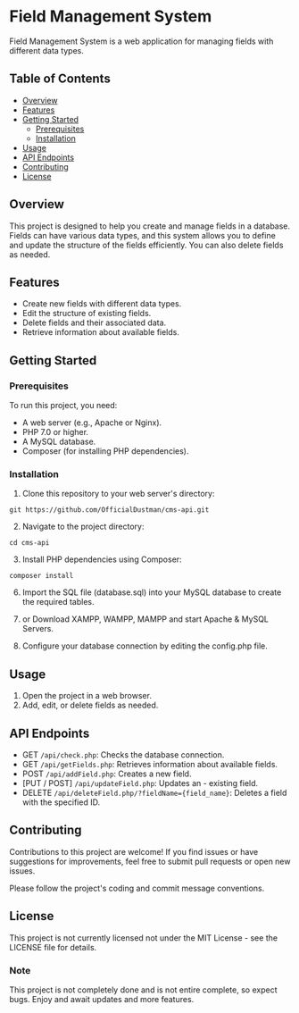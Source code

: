 # Field Management System

Field Management System is a web application for managing fields with different data types.

## Table of Contents
- [Overview](#overview)
- [Features](#features)
- [Getting Started](#getting-started)
  - [Prerequisites](#prerequisites)
  - [Installation](#installation)
- [Usage](#usage)
- [API Endpoints](#api-endpoints)
- [Contributing](#contributing)
- [License](#license)

## Overview

This project is designed to help you create and manage fields in a database. Fields can have various data types, and this system allows you to define and update the structure of the fields efficiently. You can also delete fields as needed.

## Features

- Create new fields with different data types.
- Edit the structure of existing fields.
- Delete fields and their associated data.
- Retrieve information about available fields.

## Getting Started

### Prerequisites

To run this project, you need:

- A web server (e.g., Apache or Nginx).
- PHP 7.0 or higher.
- A MySQL database.
- Composer (for installing PHP dependencies).

### Installation

1. Clone this repository to your web server's directory:

```shell
git https://github.com/OfficialDustman/cms-api.git
```

2. Navigate to the project directory:

```shell
cd cms-api
```
3. Install PHP dependencies using Composer:
```shell
composer install
```
6. Import the SQL file (database.sql) into your MySQL database to create the required tables.

7. or Download XAMPP, WAMPP, MAMPP and start Apache & MySQL Servers.

8. Configure your database connection by editing the config.php file.

## Usage

1. Open the project in a web browser.
2. Add, edit, or delete fields as needed.

## API Endpoints

- GET `/api/check.php`: Checks the database connection.
- GET `/api/getFields.php`: Retrieves information about available fields.
- POST `/api/addField.php`: Creates a new field.
- [PUT / POST] `/api/updateField.php`: Updates an - existing field.
- DELETE `/api/deleteField.php/?fieldName={field_name}`: Deletes a field with the specified ID.

## Contributing

Contributions to this project are welcome! If you find issues or have suggestions for improvements, feel free to submit pull requests or open new issues.

Please follow the project's coding and commit message conventions.

## License
This project is not currently licensed not under the MIT License - see the LICENSE file for details.

### Note

This project is not completely done and is not entire complete, so expect bugs. Enjoy and await updates and more features.
